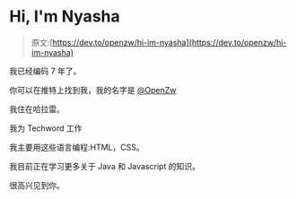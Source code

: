 # Hi, I'm Nyasha

> 原文:[https://dev.to/openzw/hi-im-nyasha](https://dev.to/openzw/hi-im-nyasha)

我已经编码 7 年了。

你可以在推特上找到我，我的名字是 [@OpenZw](https://twitter.com/OpenZw)

我住在哈拉雷。

我为 Techword 工作

我主要用这些语言编程:HTML，CSS。

我目前正在学习更多关于 Java 和 Javascript 的知识。

很高兴见到你。